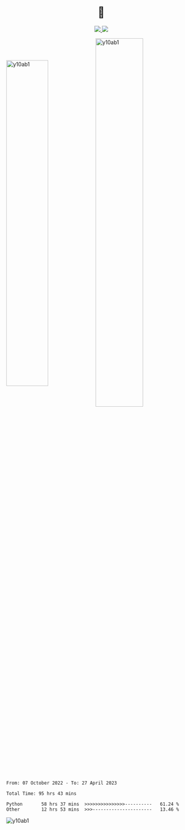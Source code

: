 <h1 align="center">👋</h1>

<p align='center'>

  <a href="mailto:yuehpo.peng@gmail.com">
      <img src="https://img.shields.io/badge/Gmail-D14836?style=for-the-badge&logo=gmail&logoColor=white&link=mailto:yuehpo.peng@gmail.com" />
  </a>
  <a href="https://www.linkedin.com/in/yueh-po-peng/">
      <img src="https://img.shields.io/badge/linkedin-%230077B5.svg?&style=for-the-badge&logo=linkedin&logoColor=white" />
  </a>
  <!--a href="https://y10ab1.github.io">
      <img src="https://img.shields.io/badge/website-000000?style=for-the-badge&logo=About.me&logoColor=white" />
  </a-->
</p>

<img align="center" style="width: 47%" src="https://github-readme-stats.vercel.app/api?username=y10ab1&show_icons=true&locale=en&theme=radical" alt="y10ab1" /><img align="center" style="width: 50%" src="https://github-readme-streak-stats.herokuapp.com/?user=y10ab1&&theme=radical" alt="y10ab1" />


<!--START_SECTION:waka-->

```text
From: 07 October 2022 - To: 27 April 2023

Total Time: 95 hrs 43 mins

Python       58 hrs 37 mins  >>>>>>>>>>>>>>>----------   61.24 %
Other        12 hrs 53 mins  >>>----------------------   13.46 %
```

<!--END_SECTION:waka-->
<!--img align="center" style="width: 50% " src="https://github-readme-stats.vercel.app/api/top-langs?username=y10ab1&show_icons=true&locale=en&layout=compact&theme=radical" alt="y10ab1" /-->
<p align="left"> <img src="https://komarev.com/ghpvc/?username=y10ab1&label=Profile%20views&color=0e75b6&style=flat" alt="y10ab1" /> </p>

